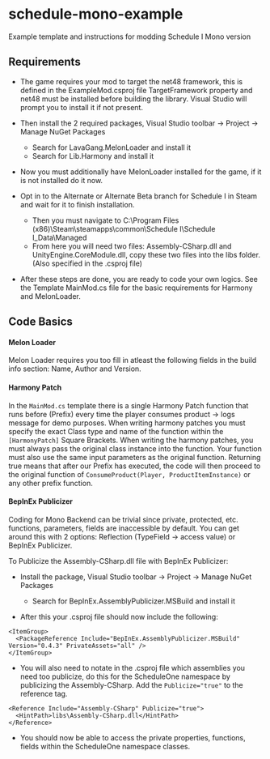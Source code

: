 # schedule-mono-example
Example template and instructions for modding Schedule I Mono version


## Requirements
- The game requires your mod to target the net48 framework, this is defined in the ExampleMod.csproj file TargetFramework property and net48 must be installed before building the library. Visual Studio will prompt you to install it if not present.
- Then install the 2 required packages, Visual Studio toolbar -> Project -> Manage NuGet Packages
  - Search for LavaGang.MelonLoader and install it
  - Search for Lib.Harmony and install it

- Now you must additionally have MelonLoader installed for the game, if it is not installed do it now.
- Opt in to the Alternate or Alternate Beta branch for Schedule I in Steam and wait for it to finish installation.
  - Then you must navigate to C:\Program Files (x86)\Steam\steamapps\common\Schedule I\Schedule I_Data\Managed
  - From here you will need two files: Assembly-CSharp.dll and UnityEngine.CoreModule.dll, copy these two files into the libs folder. (Also specified in the .csproj file)

- After these steps are done, you are ready to code your own logics. See the Template MainMod.cs file for the basic requirements for Harmony and MelonLoader.


## Code Basics

#### Melon Loader
Melon Loader requires you too fill in atleast the following fields in the build info section: Name, Author and Version.

#### Harmony Patch
In the `MainMod.cs` template there is a single Harmony Patch function that runs before (Prefix) every time the player consumes product -> logs message for demo purposes. When writing harmony patches you must specify the exact Class type and name of the function within the `[HarmonyPatch]` Square Brackets. When writing the harmony patches, you must always pass the original class instance into the function. Your function must also use the same input parameters as the original function. Returning true means that after our Prefix has executed, the code will then proceed to the original function of `ConsumeProduct(Player, ProductItemInstance)` or any other prefix function.

#### BepInEx Publicizer
Coding for Mono Backend can be trivial since private, protected, etc. functions, parameters, fields are inaccessible by default. You can get around this with 2 options: Reflection (TypeField -> access value) or BepInEx Publicizer.

To Publicize the Assembly-CSharp.dll file with BepInEx Publicizer:
- Install the package, Visual Studio toolbar -> Project -> Manage NuGet Packages
  - Search for BepInEx.AssemblyPublicizer.MSBuild and install it

- After this your .csproj file should now include the following:
```
<ItemGroup>
  <PackageReference Include="BepInEx.AssemblyPublicizer.MSBuild" Version="0.4.3" PrivateAssets="all" />
</ItemGroup>
```

- You will also need to notate in the .csproj file which assemblies you need too publicize, do this for the ScheduleOne namespace by publicizing the Assembly-CSharp. Add the `Publicize="true"` to the reference tag.
```
<Reference Include="Assembly-CSharp" Publicize="true">
  <HintPath>libs\Assembly-CSharp.dll</HintPath>
</Reference>
```

- You should now be able to access the private properties, functions, fields within the ScheduleOne namespace classes.
